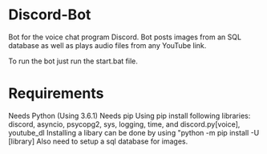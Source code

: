 # Discord-Bot
Bot for the voice chat program Discord. Bot posts images from an SQL database as well as plays audio files from any YouTube link.

To run the bot just run the start.bat file.

# Requirements

Needs Python (Using 3.6.1)
Needs pip
Using pip install following libraries: discord, asyncio, psycopg2, sys, logging, time, and discord.py[voice], youtube_dl
Installing a libary can be done by using "python -m pip install -U [library]
Also need to setup a sql database for images.
